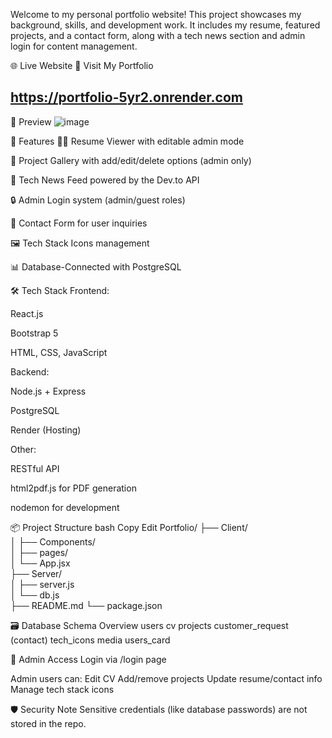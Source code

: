 
Welcome to my personal portfolio website! This project showcases my background, skills, and development work. It includes my resume, featured projects, and a contact form, along with a tech news section and admin login for content management.

🌐 Live Website
📍 Visit My Portfolio
## https://portfolio-5yr2.onrender.com ##


📸 Preview
![image](https://github.com/user-attachments/assets/dbb4e9a2-d5b3-42f2-8d44-9370e276446a)



🚀 Features
🧑‍💼 Resume Viewer with editable admin mode

📁 Project Gallery with add/edit/delete options (admin only)

📰 Tech News Feed powered by the Dev.to API

🔒 Admin Login system (admin/guest roles)

📨 Contact Form for user inquiries

🖼️ Tech Stack Icons management

📊 Database-Connected with PostgreSQL

🛠️ Tech Stack
Frontend:

React.js 

Bootstrap 5

HTML, CSS, JavaScript

Backend:

Node.js + Express

PostgreSQL

Render (Hosting)

Other:

RESTful API

html2pdf.js for PDF generation

nodemon for development

📦 Project Structure
bash
Copy
Edit
Portfolio/
├── Client/              
│   ├── Components/      
│   ├── pages/            
│   └── App.jsx           
├── Server/            
│   ├── server.js        
│   └── db.js            
├── README.md
└── package.json





🗃️ Database Schema Overview
users
cv
projects
customer_request (contact)
tech_icons
media
users_card


🔐 Admin Access
Login via /login page

Admin users can:
Edit CV
Add/remove projects
Update resume/contact info
Manage tech stack icons


🛡️ Security Note
Sensitive credentials (like database passwords) are not stored in the repo.


